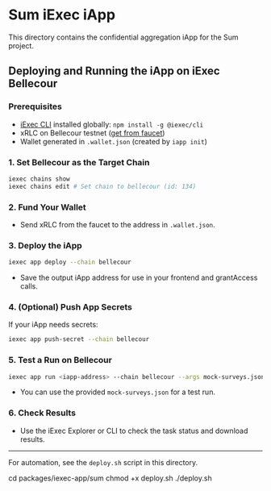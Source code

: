 # Sum iExec iApp

This directory contains the confidential aggregation iApp for the Sum project.

## Deploying and Running the iApp on iExec Bellecour

### Prerequisites
- [iExec CLI](https://docs.iex.ec/cli/overview) installed globally: `npm install -g @iexec/cli`
- xRLC on Bellecour testnet ([get from faucet](https://faucet.bellecour.iex.ec/))
- Wallet generated in `.wallet.json` (created by `iapp init`)

### 1. Set Bellecour as the Target Chain
```sh
iexec chains show
iexec chains edit # Set chain to bellecour (id: 134)
```

### 2. Fund Your Wallet
- Send xRLC from the faucet to the address in `.wallet.json`.

### 3. Deploy the iApp
```sh
iexec app deploy --chain bellecour
```
- Save the output iApp address for use in your frontend and grantAccess calls.

### 4. (Optional) Push App Secrets
If your iApp needs secrets:
```sh
iexec app push-secret --chain bellecour
```

### 5. Test a Run on Bellecour
```sh
iexec app run <iapp-address> --chain bellecour --args mock-surveys.json
```
- You can use the provided `mock-surveys.json` for a test run.

### 6. Check Results
- Use the iExec Explorer or CLI to check the task status and download results.

---

For automation, see the `deploy.sh` script in this directory.

cd packages/iexec-app/sum
chmod +x deploy.sh
./deploy.sh
